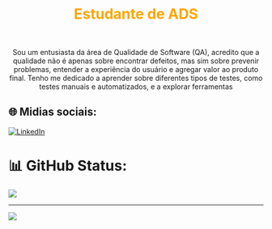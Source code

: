 <h1 align="center" style="color: orange;">
 Estudante de ADS
</h1><br>
<p align="center">
  Sou um entusiasta da área de Qualidade de Software (QA), acredito que a qualidade não é apenas sobre encontrar defeitos, mas sim sobre prevenir problemas, entender a experiência do usuário e agregar valor ao produto final.
 Tenho me dedicado a aprender sobre diferentes tipos de testes, como testes manuais e automatizados, e a explorar ferramentas
</p>



## 🌐 Midias sociais:
 [![LinkedIn](https://img.shields.io/badge/LinkedIn-%230077B5.svg?logo=linkedin&logoColor=white)](https://linkedin.com/in/gerfson-alves-bab324144) 

# 📊 GitHub Status:

![](https://github-readme-stats.vercel.app/api/top-langs/?username=gerfsonalves&theme=dracula&hide_border=false&include_all_commits=false&count_private=false&layout=compact)

---
[![](https://visitcount.itsvg.in/api?id=gerfsonalves&icon=0&color=3)](https://visitcount.itsvg.in)

<!-- Proudly created with GPRM ( https://gprm.itsvg.in ) -->
